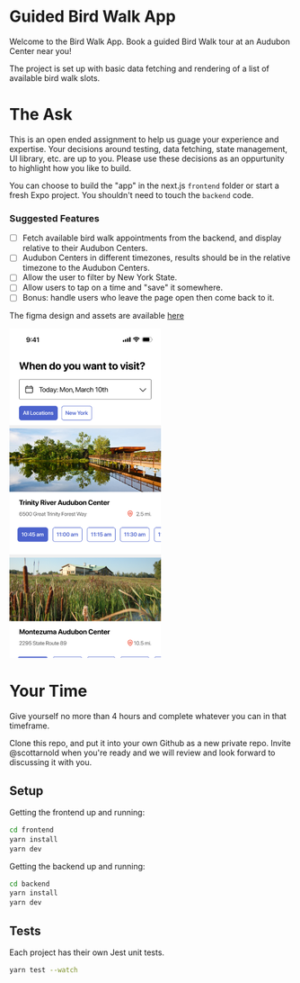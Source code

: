 # Guided Bird Walk App

Welcome to the Bird Walk App. Book a guided Bird Walk tour at an Audubon Center near you!

The project is set up with basic data fetching and rendering of a list of available bird walk slots.

# The Ask

This is an open ended assignment to help us guage your experience and expertise. Your decisions around testing, data fetching, state management, UI library, etc. are up to you. Please use these decisions as an oppurtunity to highlight how you like to build.

You can choose to build the "app" in the next.js `frontend` folder or start a fresh Expo project. You shouldn't need to touch the `backend` code.

### Suggested Features

- [ ] Fetch available bird walk appointments from the backend, and display relative to their Audubon Centers.
- [ ] Audubon Centers in different timezones, results should be in the relative timezone to the Audubon Centers.
- [ ] Allow the user to filter by New York State.
- [ ] Allow users to tap on a time and "save" it somewhere.
- [ ] Bonus: handle users who leave the page open then come back to it.

The figma design and assets are available [here](https://www.figma.com/design/U80dz4olB6SOqyCfznYbFb/Untitled?node-id=0-1&t=Z0jPIe549CYOchol-1)

<img width="270" alt="screenshot" src="https://raw.githubusercontent.com/audubongit/bird-walk-take-home/refs/heads/main/screenshot.png">

# Your Time

Give yourself no more than 4 hours and complete whatever you can in that timeframe.

Clone this repo, and put it into your own Github as a new private repo. Invite @scottarnold when you're ready and we will review and look forward to discussing it with you.

## Setup

Getting the frontend up and running:

```bash
cd frontend
yarn install
yarn dev
```

Getting the backend up and running:

```bash
cd backend
yarn install
yarn dev
```

## Tests

Each project has their own Jest unit tests.

```bash
yarn test --watch
```
